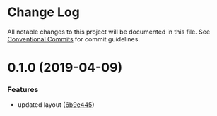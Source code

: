 # Change Log

All notable changes to this project will be documented in this file.
See [Conventional Commits](https://conventionalcommits.org) for commit guidelines.

# 0.1.0 (2019-04-09)


### Features

* updated layout ([6b9e445](https://github.com/spherehq/sphere/commit/6b9e445))
